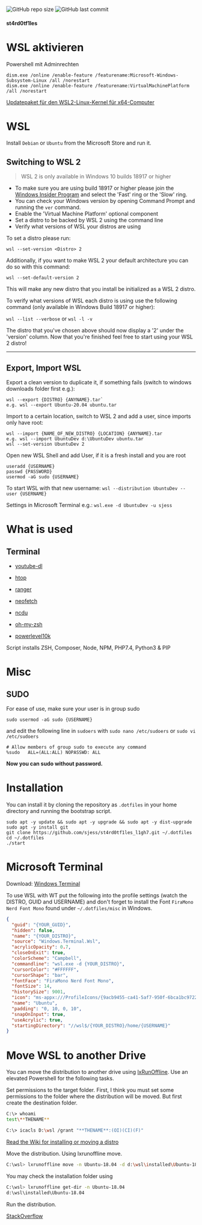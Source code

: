 ![GitHub repo size](https://img.shields.io/github/repo-size/sjess/st4rd0tf1les?style=for-the-badge)
![GitHub last commit](https://img.shields.io/github/last-commit/sjess/st4rd0tf1les?style=for-the-badge)

#### st4rd0tf1les

# WSL aktivieren

Powershell mit Adminrechten

```
dism.exe /online /enable-feature /featurename:Microsoft-Windows-Subsystem-Linux /all /norestart
dism.exe /online /enable-feature /featurename:VirtualMachinePlatform /all /norestart
```

[Updatepaket für den WSL2-Linux-Kernel für x64-Computer](https://wslstorestorage.blob.core.windows.net/wslblob/wsl_update_x64.msi)

# WSL

Install `Debian` or `Ubuntu` from the Microsoft Store and run it.

## Switching to WSL 2

> WSL 2 is only available in Windows 10 builds 18917 or higher

- To make sure you are using build 18917 or higher please join the [Windows Insider Program](https://insider.windows.com/en-us/) and select the 'Fast' ring or the 'Slow' ring.
- You can check your Windows version by opening Command Prompt and running the `ver` command.
- Enable the 'Virtual Machine Platform' optional component
- Set a distro to be backed by WSL 2 using the command line
- Verify what versions of WSL your distros are using

To set a distro please run:

`wsl --set-version <Distro> 2`

Additionally, if you want to make WSL 2 your default architecture you can do so with this command:

`wsl --set-default-version 2`

This will make any new distro that you install be initialized as a WSL 2 distro.

To verify what versions of WSL each distro is using use the following command (only available in Windows Build 18917 or higher):

`wsl --list --verbose` or `wsl -l -v`

The distro that you've chosen above should now display a '2' under the 'version' column. Now that you're finished feel free to start using your WSL 2 distro!

---

## Export, Import WSL

Export a clean version to duplicate it, if something fails (switch to windows downloads folder first e.g.):

```
wsl --export {DISTRO} {ANYNAME}.tar`
e.g. wsl --export Ubuntu-20.04 ubuntu.tar
```

Import to a certain location, switch to WSL 2 and add a user, since imports only have root:

```
wsl --import {NAME_OF_NEW_DISTRO} {LOCATION} {ANYNAME}.tar
e.g. wsl --import UbuntuDev d:\UbuntuDev ubuntu.tar
wsl --set-version UbuntuDev 2
```

Open new WSL Shell and add User, if it is a fresh install and you are root

```
useradd {USERNAME}
passwd {PASSWORD}
usermod -aG sudo {USERNAME}
```

To start WSL with that new username: `wsl --distribution UbuntuDev --user {USERNAME}`

Settings in Microsoft Terminal e.g.: `wsl.exe -d UbuntuDev -u sjess`

# What is used

## Terminal
- [youtube-dl](https://youtube-dl.org/)
- [htop](https://htop.dev/)
- [ranger](https://github.com/ranger/ranger)
- [neofetch](https://github.com/dylanaraps/neofetch)
- [ncdu](https://github.com/rofl0r/ncdu)

- [oh-my-zsh](https://github.com/robbyrussell/oh-my-zsh)
- [powerlevel10k](https://github.com/romkatv/powerlevel10k)

Script installs ZSH, Composer, Node, NPM, PHP7.4, Python3 & PIP

# Misc

## SUDO

For ease of use, make sure your user is in group sudo

```batch
sudo usermod -aG sudo {USERNAME}
```

and edit the following line in `sudoers` with `sudo nano /etc/sudoers` or `sudo vi /etc/sudoers`

```batch
# Allow members of group sudo to execute any command
%sudo   ALL=(ALL:ALL) NOPASSWD: ALL
```

**Now you can sudo without password.**

# Installation

You can install it by cloning the repository as `.dotfiles` in your home directory and running the bootstrap script.

```batch
sudo apt -y update && sudo apt -y upgrade && sudo apt -y dist-upgrade
sudo apt -y install git
git clone https://github.com/sjess/st4rd0tf1les_l1gh7.git ~/.dotfiles
cd ~/.dotfiles
./start
```

# Microsoft Terminal

Download: [Windows Terminal](https://github.com/microsoft/terminal/releases)

To use WSL with WT put the following into the profile settings (watch the DISTRO, GUID and USERNAME) and don't forget to install the Font `FiraMono Nerd Font Mono` found under `~/.dotfiles/misc` in Windows.

```json
{
  "guid": "{YOUR_GUID}",
  "hidden": false,
  "name": "{YOUR_DISTRO}",
  "source": "Windows.Terminal.Wsl",
  "acrylicOpacity": 0.7,
  "closeOnExit": true,
  "colorScheme": "Campbell",
  "commandline": "wsl.exe -d {YOUR_DISTRO}",
  "cursorColor": "#FFFFFF",
  "cursorShape": "bar",
  "fontFace": "FiraMono Nerd Font Mono",
  "fontSize": 14,
  "historySize": 9001,
  "icon": "ms-appx:///ProfileIcons/{9acb9455-ca41-5af7-950f-6bca1bc9722f}.png",
  "name": "Ubuntu",
  "padding": "0, 10, 0, 10",
  "snapOnInput": true,
  "useAcrylic": true,
  "startingDirectory": "//wsl$/{YOUR_DISTRO}/home/{USERNAME}"
}
```

# Move WSL to another Drive

You can move the distribution to another drive using [lxRunOffline](https://github.com/DDoSolitary/LxRunOffline). Use an elevated Powershell for the following tasks.

Set permissions to the target folder. First, I think you must set some permissions to the folder where the distribution will be moved. But first create the destination folder.

```bash
C:\> whoami
test\**THENAME**

C:\> icacls D:\wsl /grant "**THENAME**:(OI)(CI)(F)"
```

[Read the Wiki for installing or moving a distro](https://github.com/DDoSolitary/LxRunOffline/wiki)

Move the distribution. Using lxrunoffline move.

```bash
C:\wsl> lxrunoffline move -n Ubuntu-18.04 -d d:\wsl\installed\Ubuntu-18.04
```

You may check the installation folder using

```bash
C:\wsl> lxrunoffline get-dir -n Ubuntu-18.04
d:\wsl\installed\Ubuntu-18.04
```

Run the distribution.

[StackOverflow](https://stackoverflow.com/questions/38779801/move-wsl-bash-on-windows-root-filesystem-to-another-hard-drive)

